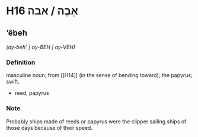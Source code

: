 # H16 אֵבֶה / אבה

## ʼêbeh

_(ay-beh' | ay-BEH | ay-VEH)_

### Definition

masculine noun; from [[H14]] (in the sense of bending toward); the papyrus; swift.

- reed, papyrus


### Note

Probably ships made of reeds or papyrus were the clipper sailing ships of those days because of their speed.

